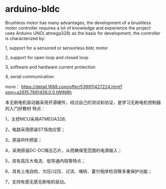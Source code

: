 # arduino-bldc
Brushless motor has many advantages, the development of a brushless motor controller requires a lot of knowledge and experience
the project uses Arduino UNO( atmega328) as the basis for development, the controller is characterized by:

1, support for a sensored or sensorless bldc motor

2, support for open loop and closed loop

3, software and hardware current protection

4, serial communication 

more：
https://detail.1688.com/offer/539911427224.html?spm=a2615.7691456.0.0.tWtNRh

本无刷电机驱动器采用开源硬件，经过自己的测试和验证，是学习无刷电机控制器的入门好教材
特点：

1，主控MCU采用ATMEGA328;

2，电路采用原装ST场效应管；

3，原装IR作预驱；

4，采用原装DC-DC降压芯片，从而确保宽范围的电源输入；

5，具有高压大电流、低导通内阻等特点；

6，具有上电自检、欠压/过压、过流、堵转、霍尔相序检测等多重保护功能；

7，支持有感无感无刷电机驱动。
